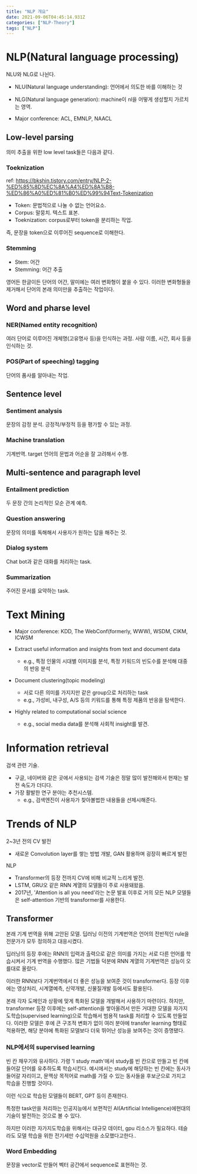 ```yaml
---
title: "NLP 개요"
date: 2021-09-06T04:45:14.931Z
categories: ["NLP-Theory"]
tags: ["NLP"]
---
```



# NLP(Natural language processing)
NLU와 NLG로 나뉜다.
- NLU(Natural language understanding): 언어에서 의도한 바를 이해하는 것
- NLG(Natural language generation): machine이 nl을 어떻게 생성할지 가르치는 영역.

- Major conference: ACL, EMNLP, NAACL

## Low-level parsing
의미 추출을 위한 low level task들은 다음과 같다.
### Toeknization
ref: https://bkshin.tistory.com/entry/NLP-2-%ED%85%8D%EC%8A%A4%ED%8A%B8-%ED%86%A0%ED%81%B0%ED%99%94Text-Tokenization
- Token: 문법적으로 나눌 수 없는 언어요소.
- Corpus: 말뭉치. 텍스트 표본.
- Toeknization: corpus로부터 token을 분리하는 작업.

즉, 문장을 token으로 이루어진 sequence로 이해한다.

### Stemming
- Stem: 어간
- Stemming: 어간 추출

영어든 한글이든 단어의 어간, 말미에는 여러 변화형이 붙을 수 있다. 이러한 변화형들을 제거해서 단어의 본래 의미만을 추출하는 작업이다.

## Word and pharse level
### NER(Named entity recognition)
여러 단어로 이루어진 개체명(고유명사 등)을 인식하는 과정. 사람 이름, 시간, 회사 등을 인식하는 것.

### POS(Part of speeching) tagging
단어의 품사를 알아내는 작업.

## Sentence level
### Sentiment analysis
문장의 감정 분석. 긍정적/부정적 등을 평가할 수 있는 과정.

### Machine translation
기계번역. target 언어의 문법과 어순을 잘 고려해서 수행.

## Multi-sentence and paragraph level
### Entailment prediction
두 문장 간의 논리적인 모순 관계 예측.

### Question answering
문장의 의미를 독해해서 사용자가 원하는 답을 해주는 것.

### Dialog system
Chat bot과 같은 대화를 처리하는 task.

### Summarization
주어진 문서를 요약하는 task.

# Text Mining
- Major conference: KDD, The WebConf(formerly, WWW), WSDM, CIKM, ICWSM

- Extract useful information and insights from text and document data
  - e.g., 특정 인물의 시대별 이미지를 분석, 특정 키워드의 빈도수를 분석해 대중의 반응 분석
- Document clustering(topic modeling)
  - 서로 다른 의미를 가지지만 같은 group으로 처리하는 task
  - e.g., 가성비, 내구성, A/S 등의 키워드를 통해 특정 제품의 반응을 탐색한다.
- Highly related to computational social science
  - e.g., social media data를 분석해 사회적 insight를 발견.
  
# Information retrieval
검색 관련 기술.
- 구글, 네이버와 같은 곳에서 사용되는 검색 기술은 정말 많이 발전해와서 현재는 발전 속도가 더디다.
- 가장 활발한 연구 분야는 추천시스템.
  - e.g., 검색엔진이 사용자가 찾아볼법한 내용들을 선제시해준다.
  
# Trends of NLP
2~3년 전의 CV 발전
- 새로운 Convolution layer를 쌓는 방법 개발, GAN 활용하며 굉장히 빠르게 발전

NLP
- Transformer의 등장 전까지 CV에 비해 비교적 느리게 발전.
- LSTM, GRU오 같은 RNN 계열의 모델들이 주로 사용돼왔음.
- 2017년, 'Attention is all you need'라는 논문 발표 이후로 거의 모든 NLP 모델들은 self-attention 기반의 transformer를 사용한다.

## Transformer
본래 기계 번역을 위해 고안된 모델.
딥러닝 이전의 기계번역은 언어의 전반적인 rule을 전문가가 모두 정의하고 대응시켰다. 

딥러닝의 등장 후에는 RNN의 입력과 출력으로 같은 의미를 가지는 서로 다른 언어를 학습시켜서 기계 번역을 수행했다. 많은 기법들 덕분에 RNN 계열의 기계번역은 성능이 오를대로 올랐다.

이러한 RNN보다 기계번역에서 더 좋은 성능을 보여준 것이 transformer다. 등장 이후에는 영상처리, 시계열예측, 신약개발, 신물질개발 등에서도 활용된다.

본래 각자 도메인과 상황에 맞게 특화된 모델을 개발해서 사용하기 마련이다. 하지만,  transformer 등장 이후에는 self-attention을 쌓아올려서 만든 거대한 모델을 자가지도학습(supervised learning)으로 학습해서 범용적 task를 처리할 수 있도록 만들었다. 
이러한 모델은 후에 큰 구조적 변화가 없이 여러 분야에 transfer learning 형태로 적용하면, 해당 분야에 특화된 모델보다 더욱 뛰어난 성능을 보여주는 것이 증명됐다.

### NLP에서의 supervised learning
빈 칸 채우기와 유사하다. 가령 'I study math'에서 study를 빈 칸으로 만들고 빈 칸에 들어갈 단어를 유추하도록 학습시킨다. 예시에서는 study에 해당하는 빈 칸에는 동사가 들어갈 자리이고, 문맥상 목적어로 math를 가질 수 있는 동사들을 후보군으로 가지고 학습을 진행할 것이다.

이런 식으로 학습된 모델들이 BERT, GPT 등이 존재한다.

특정한 task만을 처리하는 인공지능에서 보편적인 AI(Artificial Intelligence)에현대의 기술이 발전하는 것으로 볼 수 있다.

하지만 이러한 자가지도학습을 위해서는 대규모 데이터, gpu 리소스가 필요하다. 테슬라도 모델 학습을 위한 전기세만 수십억원을 소모했다고한다..

### Word Embedding
문장을 vector로 만들어 벡터 공간에서 sequence로 표현하는 것.


